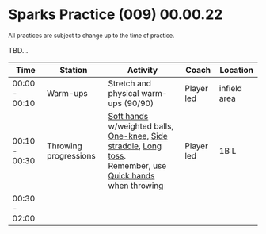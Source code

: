 # Sparks Practice (009) 00.00.22

<small>All practices are subject to change up to the time of practice.</small>

<auro-alert type="warning" style="margin-bottom: 1rem">
TBD...
</auro-alert>

| Time | Station | Activity | Coach | Location |
| --- | --- | --- | --- | --- |
| 00:00 - 00:10 | Warm-ups | Stretch and physical warm-ups (90/90) | Player led | infield area |
| 00:10 - 00:30 |Throwing progressions | [Soft hands](https://youtu.be/-BgiappeTZk) w/weighted balls, [One-knee](https://www.youtube.com/watch?t=86&v=BomXCfnLl7Q&feature=youtu.be&ab_channel=ChristopherTirao), [Side straddle](https://www.youtube.com/watch?v=BomXCfnLl7Q&t=210s&ab_channel=ChristopherTirao), [Long toss](https://www.youtube.com/watch?v=BomXCfnLl7Q&t=358s&ab_channel=ChristopherTirao). <br>Remember, use [Quick hands](https://youtu.be/jauVMA7TM3o) when throwing | Player led | 1B L |
| 00:30 - 02:00 |  |  |  | |

<div style="page-break-after: always;"></div>


<link rel="stylesheet" href="https://unpkg.com/@alaskaairux/design-tokens@latest/dist/tokens/CSSCustomProperties.css" />
<link rel="stylesheet" href="https://unpkg.com/@alaskaairux/webcorestylesheets@latest/dist/bundled/essentials.css" />

<script src="https://unpkg.com/@aurodesignsystem/auro-alert@latest/dist/auro-alert__bundled.js" type="module"></script>
